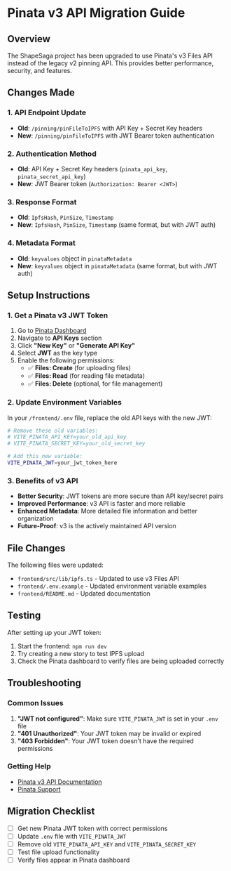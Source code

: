 # Pinata v3 API Migration Guide

## Overview

The ShapeSaga project has been upgraded to use Pinata's v3 Files API instead of the legacy v2 pinning API. This provides better performance, security, and features.

## Changes Made

### 1. API Endpoint Update

- **Old**: `/pinning/pinFileToIPFS` with API Key + Secret Key headers
- **New**: `/pinning/pinFileToIPFS` with JWT Bearer token authentication

### 2. Authentication Method

- **Old**: API Key + Secret Key headers (`pinata_api_key`, `pinata_secret_api_key`)
- **New**: JWT Bearer token (`Authorization: Bearer <JWT>`)

### 3. Response Format

- **Old**: `IpfsHash`, `PinSize`, `Timestamp`
- **New**: `IpfsHash`, `PinSize`, `Timestamp` (same format, but with JWT auth)

### 4. Metadata Format

- **Old**: `keyvalues` object in `pinataMetadata`
- **New**: `keyvalues` object in `pinataMetadata` (same format, but with JWT auth)

## Setup Instructions

### 1. Get a Pinata v3 JWT Token

1. Go to [Pinata Dashboard](https://app.pinata.cloud/)
2. Navigate to **API Keys** section
3. Click **"New Key"** or **"Generate API Key"**
4. Select **JWT** as the key type
5. Enable the following permissions:
   - ✅ **Files: Create** (for uploading files)
   - ✅ **Files: Read** (for reading file metadata)
   - ✅ **Files: Delete** (optional, for file management)

### 2. Update Environment Variables

In your `/frontend/.env` file, replace the old API keys with the new JWT:

```bash
# Remove these old variables:
# VITE_PINATA_API_KEY=your_old_api_key
# VITE_PINATA_SECRET_KEY=your_old_secret_key

# Add this new variable:
VITE_PINATA_JWT=your_jwt_token_here
```

### 3. Benefits of v3 API

- **Better Security**: JWT tokens are more secure than API key/secret pairs
- **Improved Performance**: v3 API is faster and more reliable
- **Enhanced Metadata**: More detailed file information and better organization
- **Future-Proof**: v3 is the actively maintained API version

## File Changes

The following files were updated:

- `frontend/src/lib/ipfs.ts` - Updated to use v3 Files API
- `frontend/.env.example` - Updated environment variable examples
- `frontend/README.md` - Updated documentation

## Testing

After setting up your JWT token:

1. Start the frontend: `npm run dev`
2. Try creating a new story to test IPFS upload
3. Check the Pinata dashboard to verify files are being uploaded correctly

## Troubleshooting

### Common Issues

1. **"JWT not configured"**: Make sure `VITE_PINATA_JWT` is set in your `.env` file
2. **"401 Unauthorized"**: Your JWT token may be invalid or expired
3. **"403 Forbidden"**: Your JWT token doesn't have the required permissions

### Getting Help

- [Pinata v3 API Documentation](https://docs.pinata.cloud/api-reference/files)
- [Pinata Support](https://support.pinata.cloud/)

## Migration Checklist

- [ ] Get new Pinata JWT token with correct permissions
- [ ] Update `.env` file with `VITE_PINATA_JWT`
- [ ] Remove old `VITE_PINATA_API_KEY` and `VITE_PINATA_SECRET_KEY`
- [ ] Test file upload functionality
- [ ] Verify files appear in Pinata dashboard
